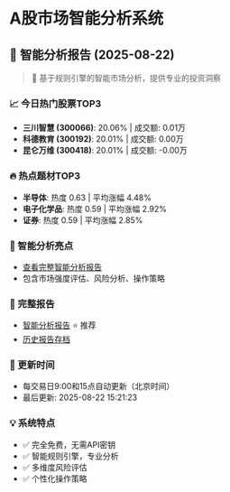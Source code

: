 # A股市场智能分析系统

## 🤖 智能分析报告 (2025-08-22)

> 🚀 基于规则引擎的智能市场分析，提供专业的投资洞察

### 📈 今日热门股票TOP3
- **三川智慧 (300066)**: 20.06% | 成交额: 0.01万
- **科德教育 (300192)**: 20.01% | 成交额: 0.00万
- **昆仑万维 (300418)**: 20.01% | 成交额: -0.00万

### 🔥 热点题材TOP3
- **半导体**: 热度 0.63 | 平均涨幅 4.48%
- **电子化学品**: 热度 0.59 | 平均涨幅 2.92%
- **证券**: 热度 0.59 | 平均涨幅 2.85%

### 🤖 智能分析亮点
- [查看完整智能分析报告](reports/enhanced_report_2025-08-22.md)
- 包含市场强度评估、风险分析、操作策略

### 📄 完整报告
- [智能分析报告](reports/enhanced_report_2025-08-22.md) ⭐ 推荐
- [历史报告存档](reports/)

### 🔄 更新时间
- 每交易日9:00和15点自动更新（北京时间）
- 最后更新: 2025-08-22 15:21:23

### 💡 系统特点
- ✅ 完全免费，无需API密钥
- ✅ 智能规则引擎，专业分析
- ✅ 多维度风险评估
- ✅ 个性化操作策略
